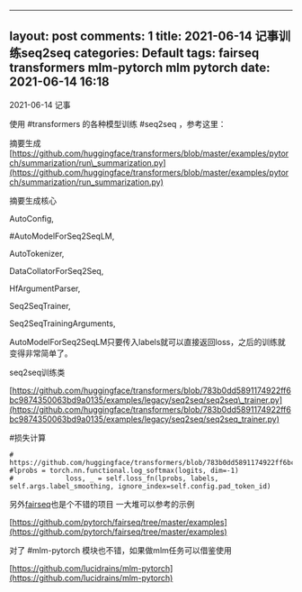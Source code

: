 

---
layout: post
comments: 1
title:  2021-06-14 记事训练seq2seq
categories: Default
tags: fairseq transformers mlm-pytorch mlm pytorch
date: 2021-06-14 16:18
---

 2021-06-14 记事

使用 #transformers 的各种模型训练 #seq2seq ，参考这里：

摘要生成
[https://github.com/huggingface/transformers/blob/master/examples/pytorch/summarization/run\_summarization.py](https://github.com/huggingface/transformers/blob/master/examples/pytorch/summarization/run_summarization.py)

摘要生成核心
  
AutoConfig,

#AutoModelForSeq2SeqLM,

AutoTokenizer,

DataCollatorForSeq2Seq,

HfArgumentParser,

Seq2SeqTrainer,

Seq2SeqTrainingArguments,

AutoModelForSeq2SeqLM只要传入labels就可以直接返回loss，之后的训练就变得非常简单了。

seq2seq训练类

[https://github.com/huggingface/transformers/blob/783b0dd5891174922ff6bc9874350063bd9a0135/examples/legacy/seq2seq/seq2seq\_trainer.py](https://github.com/huggingface/transformers/blob/783b0dd5891174922ff6bc9874350063bd9a0135/examples/legacy/seq2seq/seq2seq_trainer.py)



#损失计算
```
#         https://github.com/huggingface/transformers/blob/783b0dd5891174922ff6bc9874350063bd9a0135/examples/legacy/seq2seq/seq2seq_trainer.py#L174
#lprobs = torch.nn.functional.log_softmax(logits, dim=-1)
#             loss, _ = self.loss_fn(lprobs, labels, self.args.label_smoothing, ignore_index=self.config.pad_token_id)

```

另外[fairseq](https://github.com/pytorch/fairseq)也是个不错的项目 一大堆可以参考的示例

[https://github.com/pytorch/fairseq/tree/master/examples](https://github.com/pytorch/fairseq/tree/master/examples)

对了 #mlm-pytorch 模块也不错，如果做mlm任务可以借鉴使用

[https://github.com/lucidrains/mlm-pytorch](https://github.com/lucidrains/mlm-pytorch)